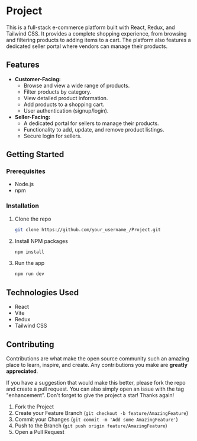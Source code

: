 # Project

This is a full-stack e-commerce platform built with React, Redux, and Tailwind CSS. It provides a complete shopping experience, from browsing and filtering products to adding items to a cart. The platform also features a dedicated seller portal where vendors can manage their products.

## Features

- **Customer-Facing:**
    - Browse and view a wide range of products.
    - Filter products by category.
    - View detailed product information.
    - Add products to a shopping cart.
    - User authentication (signup/login).
- **Seller-Facing:**
    - A dedicated portal for sellers to manage their products.
    - Functionality to add, update, and remove product listings.
    - Secure login for sellers. 

## Getting Started

### Prerequisites

- Node.js
- npm

### Installation

1. Clone the repo
   ```sh
   git clone https://github.com/your_username_/Project.git
   ```
2. Install NPM packages
   ```sh
   npm install
   ```
3. Run the app
    ```sh
    npm run dev
    ```

## Technologies Used

- React
- Vite
- Redux
- Tailwind CSS

## Contributing

Contributions are what make the open source community such an amazing place to learn, inspire, and create. Any contributions you make are **greatly appreciated**.

If you have a suggestion that would make this better, please fork the repo and create a pull request. You can also simply open an issue with the tag "enhancement".
Don't forget to give the project a star! Thanks again!

1. Fork the Project
2. Create your Feature Branch (`git checkout -b feature/AmazingFeature`)
3. Commit your Changes (`git commit -m 'Add some AmazingFeature'`)
4. Push to the Branch (`git push origin feature/AmazingFeature`)
5. Open a Pull Request